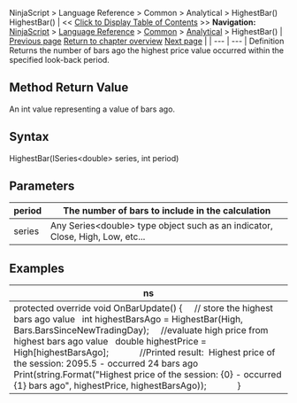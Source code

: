 ﻿
NinjaScript \> Language Reference \> Common \> Analytical \> HighestBar()
HighestBar()
| \<\< [Click to Display Table of Contents](highestbar.md) \>\> **Navigation:**     [NinjaScript](ninjascript.md) \> [Language Reference](language_reference_wip.md) \> [Common](common.md) \> [Analytical](market_data.md) \> HighestBar() | [Previous page](getmedian.md) [Return to chapter overview](market_data.md) [Next page](falling.md) |
| --- | --- |
Definition
Returns the number of bars ago the highest price value occurred within the specified look\-back period. 
## 
## Method Return Value
An int value representing a value of bars ago.
 
## Syntax
HighestBar(ISeries\<double\> series, int period)
 
## Parameters
| period | The number of bars to include in the calculation |
| --- | --- |
| series | Any Series\<double\> type object such as an indicator, Close, High, Low, etc... |
## 
## 
## Examples
| ns |
| --- |
| protected override void OnBarUpdate() {       // store the highest bars ago value    int highestBarsAgo \= HighestBar(High, Bars.BarsSinceNewTradingDay);        //evaluate high price from highest bars ago value    double highestPrice \= High\[highestBarsAgo];                 //Printed result:  Highest price of the session: 2095\.5 \- occurred 24 bars ago    Print(string.Format("Highest price of the session: {0} \- occurred {1} bars ago", highestPrice, highestBarsAgo));             } |

